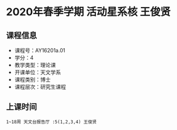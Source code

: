 # 2020年春季学期 活动星系核 王俊贤






## 课程信息

- 课程号：AY16201a.01
- 学分：4
- 教学类型：理论课
- 开课单位：天文学系
- 课程类别：博士
- 课程层次：研究生课程

## 上课时间

```
1~18周 天文台报告厅 :5(1,2,3,4) 王俊贤
```

